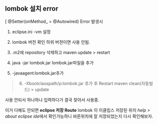 lombok 설치 error
---
[ @Setter(onMethod_ = @Autowired) Error 
발생시

1. eclipse.ini -vm 설정
2.  lombok 버전 확인
하위 버젼이면 사용 안됨.
3. .m2에 repository 삭제하고 
 maven update > restart
4. java -jar lombok.jar
lombok.jar파일을 추가 

5. -javaagent:lombok.jar추가

>6. -Xbootclasspath/p:lombok.jar 추가
후 Restart 
maven clean(자동빌드) > update

사용 안되서 하나하나 입력하다가 결국 찾아서 사용중.

이거 다해도 안되면 **eclipse 저장 Route** lombok 이 이클립스 저장된 위치 *help > about eclipse ide*에서 확인가능하니 바른위치에 잘 저장되었는지 다시 확인해보자. 

